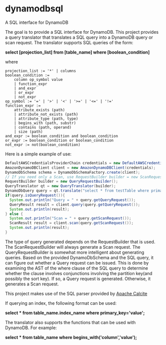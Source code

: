 # dynamodbsql
A SQL interface for DynamoDB

The goal is to provide a SQL interface for DynamoDB. This project provides a query translator that translates a SQL query into a DynamoDB
query or scan request. The translator supports SQL queries of the form:

**select [projection_list] from [table_name] where [boolean_condition]**

where
```
projection_list := '*' | columns
boolean_condition := 
    column op_symbol value 
    | function_expr 
    | and_expr 
    | or_expr 
    | not_expr
op_symbol := '=' | '>' | '<' | '>=' | '<=' | '!='
function_expr :=
    attribute_exists (path) 
    | attribute_not_exists (path) 
    | attribute_type (path, type) 
    | begins_with (path, substr) 
    | contains (path, operand)
    | size (path)
and_expr := boolean_condition and boolean_condition
or_expr := boolean_condition or boolean_condition
not_expr := not(boolean_condition)
```
Here is a simple example of use:
```java
DefaultAWSCredentialsProviderChain credentials = new DefaultAWSCredentialsProviderChain();
AmazonDynamoDBClient client = new AmazonDynamoDBClient(credentials);
DynamoDbSchema schema = DynamoDbSchemaFactory.create(client);
// If you need only a Scan, use RequestBuilder builder = new ScanRequestBuilder()
RequestBuilder builder = new QueryRequestBuilder();
QueryTranslator qt = new QueryTranslator(builder);
DynamoDbQuery query = qt.translate("select * from testTable where primaryKey='value'", schema);
if(query.isQueryRequest()){
  System.out.println("Query = " + query.getQueryRequest());
  QueryResult result = client.query(query.getQueryRequest());
  System.out.println(result);
} else {
  System.out.println("Scan = " + query.getScanRequest());
  ScanResult result = client.scan(query.getScanRequest());
  System.out.println(result);
}
```
The type of query generated depends on the RequestBuilder that is used. The ScanRequestBuilder will always generate a Scan request.
The QueryRequestBuilder is somewhat more intelligent about generating queries. Based on the provided DynamoDbSchema and the SQL query,
it can figure out whether a Query request can be issued. This is done by examining the AST of the where clause of the SQL query
to determine whether the clause involves conjunctions involving the partition key(and possibly the sort key). If so, a Query
request is generated. Otherwise, it generates a Scan request.

This project makes use of the SQL parser provided by [Apache Calcite](http://calcite.apache.org/)

If querying an index, the following format can be used:

**select * from table_name.index_name where primary_key='value';**

The translator also supports the functions that can be used with DynamoDB. For example:

**select * from table_name where begins_with('column','value');**
